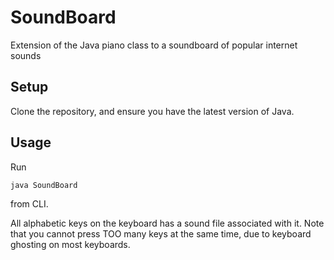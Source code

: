 # SoundBoard
Extension of the Java piano class to a soundboard of popular internet sounds

## Setup
Clone the repository, and ensure you have the latest version of Java. 

## Usage
Run

`java SoundBoard`

from CLI.

All alphabetic keys on the keyboard has a sound file associated with it. Note that you cannot press TOO many keys at the same time, due to keyboard ghosting on most keyboards.
